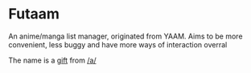 Futaam
======

An anime/manga list manager, originated from YAAM. Aims to be more convenient, less buggy and have more ways of interaction overral

The name is a [gift](http://archive.foolz.us/a/thread/77916192/) from [/a/](http://boards.4chan.org/a/)
